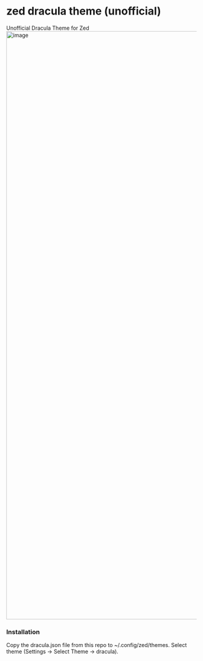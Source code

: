 # zed dracula theme (unofficial)
 Unofficial Dracula Theme for Zed
<img width="1552" alt="image" src="https://github.com/Otterpocket/zed-dracula-theme/assets/7274458/913ac91c-3bbd-4ad9-8385-da5979598f38">

### Installation
Copy the dracula.json file from this repo to ~/.config/zed/themes.
Select theme (Settings -> Select Theme -> dracula).
